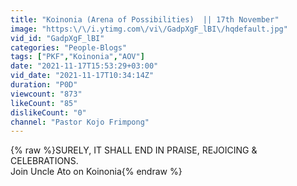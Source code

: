 ```yaml
---
title: "Koinonia (Arena of Possibilities)  || 17th November"
image: "https:\/\/i.ytimg.com\/vi\/GadpXgF_lBI\/hqdefault.jpg"
vid_id: "GadpXgF_lBI"
categories: "People-Blogs"
tags: ["PKF","Koinonia","AOV"]
date: "2021-11-17T15:53:29+03:00"
vid_date: "2021-11-17T10:34:14Z"
duration: "P0D"
viewcount: "873"
likeCount: "85"
dislikeCount: "0"
channel: "Pastor Kojo Frimpong"
---
```

{% raw %}SURELY, IT SHALL END IN PRAISE, REJOICING &amp; CELEBRATIONS. <br />Join Uncle Ato on Koinonia{% endraw %}
